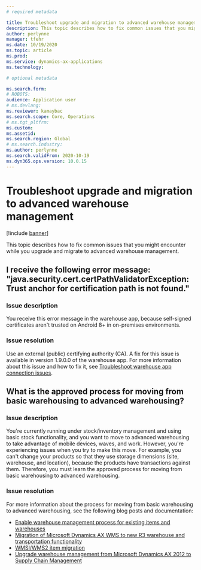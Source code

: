 ```yaml
---
# required metadata

title: Troubleshoot upgrade and migration to advanced warehouse management
description: This topic describes how to fix common issues that you might encounter while you upgrade and migrate to advanced warehouse management.
author: perlynne
manager: tfehr
ms.date: 10/19/2020
ms.topic: article
ms.prod: 
ms.service: dynamics-ax-applications
ms.technology: 

# optional metadata

ms.search.form: 
# ROBOTS: 
audience: Application user
# ms.devlang: 
ms.reviewer: kamaybac
ms.search.scope: Core, Operations
# ms.tgt_pltfrm: 
ms.custom: 
ms.assetid: 
ms.search.region: Global
# ms.search.industry: 
ms.author: perlynne
ms.search.validFrom: 2020-10-19
ms.dyn365.ops.version: 10.0.15
---
```


# Troubleshoot upgrade and migration to advanced warehouse management

[!include [banner](../includes/banner.md)]

This topic describes how to fix common issues that you might encounter while you upgrade and migrate to advanced warehouse management.

## I receive the following error message: "java.security.cert.certPathValidatorException: Trust anchor for certification path is not found."

### Issue description

You receive this error message in the warehouse app, because self-signed certificates aren't trusted on Android 8+ in on-premises environments.

### Issue resolution

Use an external (public) certifying authority (CA). A fix for this issue is available in version 1.9.0.0 of the warehouse app. For more information about this issue and how to fix it, see [Troubleshoot warehouse app connection issues](troubleshoot-warehouse-app-connection.md).

## What is the approved process for moving from basic warehousing to advanced warehousing?

### Issue description

You're currently running under stock/inventory management and using basic stock functionality, and you want to move to advanced warehousing to take advantage of mobile devices, waves, and work. However, you're experiencing issues when you try to make this move. For example, you can't change your products so that they use storage dimensions (site, warehouse, and location), because the products have transactions against them. Therefore, you must learn the approved process for moving from basic warehousing to advanced warehousing.

### Issue resolution

For more information about the process for moving from basic warehousing to advanced warehousing, see the following blog posts and documentation:

- [Enable warehouse management process for existing items and warehouses](https://cleverax.wordpress.com/2017/12/06/d365fo-enable-warehouse-management-process-for-existing-items-and-warehouses/)
- [Migration of Microsoft Dynamics AX WMS to new R3 warehouse and transportation functionality](https://cloudblogs.microsoft.com/dynamics365/no-audience/2015/08/17/migration-of-microsoft-dynamics-ax-wms-to-new-r3-warehouse-and-transportation-functionality/)
- [WMSI/WMS2 item migration](https://cloudblogs.microsoft.com/dynamics365/no-audience/2018/05/03/wmsiwms2-item-migration/)
- [Upgrade warehouse management from Microsoft Dynamics AX 2012 to Supply Chain Management](https://docs.microsoft.com/dynamics365/supply-chain/warehousing/upgrade-migration-warehouse-management-processes)
